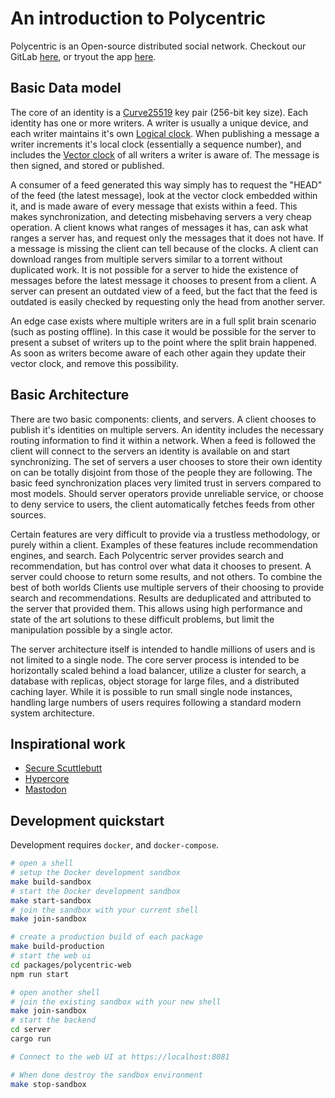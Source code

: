 # An introduction to Polycentric

Polycentric is an Open-source distributed social network. Checkout our GitLab [here](https://gitlab.futo.org/harpo/polycentric), or tryout the app [here](https://polycentric.io).

## Basic Data model

The core of an identity is a [Curve25519](https://en.wikipedia.org/wiki/Curve25519) key pair (256-bit key size). Each identity has one or more writers. A writer is usually a unique device, and each writer maintains it's own [Logical clock](https://en.wikipedia.org/wiki/Logical_clock). When publishing a message a writer increments it's local clock (essentially a sequence number), and includes the [Vector clock](https://en.wikipedia.org/wiki/Vector_clock) of all writers a writer is aware of. The message is then signed, and stored or published.

A consumer of a feed generated this way simply has to request the "HEAD" of the feed (the latest message), look at the vector clock embedded within it, and is made aware of every message that exists within a feed. This makes synchronization, and detecting misbehaving servers a very cheap operation. A client knows what ranges of messages it has, can ask what ranges a server has, and request only the messages that it does not have. If a message is missing the client can tell because of the clocks. A client can download ranges from multiple servers similar to a torrent without duplicated work. It is not possible for a server to hide the existence of messages before the latest message it chooses to present from a client. A server can present an outdated view of a feed, but the fact that the feed is outdated is easily checked by requesting only the head from another server.

An edge case exists where multiple writers are in a full split brain scenario (such as posting offline). In this case it would be possible for the server to present a subset of writers up to the point where the split brain happened. As soon as writers become aware of each other again they update their vector clock, and remove this possibility.

## Basic Architecture

There are two basic components: clients, and servers. A client chooses to publish it's identities on multiple servers. An identity includes the necessary routing information to find it within a network. When a feed is followed the client will connect to the servers an identity is available on and start synchronizing. The set of servers a user chooses to store their own identity on can be totally disjoint from those of the people they are following. The basic feed synchronization places very limited trust in servers compared to most models. Should server operators provide unreliable service, or choose to deny service to users, the client automatically fetches feeds from other sources.

Certain features are very difficult to provide via a trustless methodology, or purely within a client. Examples of these features include recommendation engines, and search. Each Polycentric server provides search and recommendation, but has control over what data it chooses to present. A server could choose to return some results, and not others. To combine the best of both worlds Clients use multiple servers of their choosing to provide search and recommendations. Results are deduplicated and attributed to the server that provided them. This allows using high performance and state of the art solutions to these difficult problems, but limit the manipulation possible by a single actor.

The server architecture itself is intended to handle millions of users and is not limited to a single node. The core server process is intended to be horizontally scaled behind a load balancer, utilize a cluster for search, a database with replicas, object storage for large files, and a distributed caching layer. While it is possible to run small single node instances, handling large numbers of users requires following a standard modern system architecture.

## Inspirational work

* [Secure Scuttlebutt](https://scuttlebutt.nz/)
* [Hypercore](https://datproject.org/)
* [Mastodon](https://joinmastodon.org/)

## Development quickstart

Development requires `docker`, and `docker-compose`.

```bash
# open a shell
# setup the Docker development sandbox
make build-sandbox
# start the Docker development sandbox
make start-sandbox
# join the sandbox with your current shell
make join-sandbox

# create a production build of each package
make build-production
# start the web ui
cd packages/polycentric-web
npm run start

# open another shell
# join the existing sandbox with your new shell
make join-sandbox
# start the backend
cd server
cargo run

# Connect to the web UI at https://localhost:8081

# When done destroy the sandbox environment
make stop-sandbox
```
